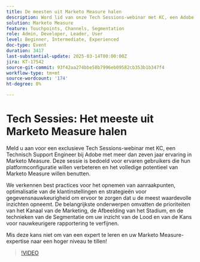 ```yaml
---
title: De meesten uit Marketo Measure halen
description: Word lid van onze Tech Sessions-webinar met KC, een Adobe Technical Support Engineer, om uw Marketo Measure vaardigheden te verbeteren. Leer beste praktijken voor aanraakpuntopname, klantenmontages, en gegevensnauwkeurigheid. Verken de prioriteiten van het Kanaal van de Marketing, de Afbeelding van het Stadium, en de technieken van de Segmentatie voor nauwkeurige rapportering. Mis deze kans niet om uw expertise op te tillen!
solution: Marketo Measure
feature: Touchpoints, Channels, Segmentation
role: Admin, Developer, Leader, User
level: Beginner, Intermediate, Experienced
doc-type: Event
duration: 3417
last-substantial-update: 2025-03-14T00:00:00Z
jira: KT-17542
source-git-commit: 93f42aa274bbe58b7996eb09582cb353b1b347f4
workflow-type: tm+mt
source-wordcount: '174'
ht-degree: 0%

---
```



# Tech Sessies: Het meeste uit Marketo Measure halen

Meld u aan voor een exclusieve Tech Sessions-webinar met KC, een Technisch Support Engineer bij Adobe met meer dan zeven jaar ervaring in Marketo Measure. Deze sessie is bedoeld voor ervaren gebruikers die hun platformconfiguratie willen verbeteren en het volledige potentieel van Marketo Measure willen benutten.

We verkennen best practices voor het opnemen van aanraakpunten, optimalisatie van de klantinstellingen en strategieën voor gegevensnauwkeurigheid om ervoor te zorgen dat u de meest waardevolle inzichten opneemt. De belangrijkste onderwerpen omvatten de prioriteiten van het Kanaal van de Marketing, de Afbeelding van het Stadium, en de technieken van de Segmentatie om uw inzicht van de Lood en van de Kans voor nauwkeurigere rapportering te verfijnen.

Mis deze kans niet om van een expert te leren en uw Marketo Measure-expertise naar een hoger niveau te tillen!

>[!VIDEO](https://video.tv.adobe.com/v/3451661/?learn=on&enablevpops)
